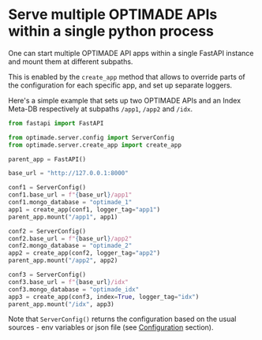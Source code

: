 # Serve multiple OPTIMADE APIs within a single python process

One can start multiple OPTIMADE API apps within a single FastAPI instance and mount them at different subpaths.

This is enabled by the `create_app` method that allows to override parts of the configuration for each specific app, and set up separate loggers.

Here's a simple example that sets up two OPTIMADE APIs and an Index Meta-DB respectively at subpaths `/app1`, `/app2` and `/idx`.

```python
from fastapi import FastAPI

from optimade.server.config import ServerConfig
from optimade.server.create_app import create_app

parent_app = FastAPI()

base_url = "http://127.0.0.1:8000"

conf1 = ServerConfig()
conf1.base_url = f"{base_url}/app1"
conf1.mongo_database = "optimade_1"
app1 = create_app(conf1, logger_tag="app1")
parent_app.mount("/app1", app1)

conf2 = ServerConfig()
conf2.base_url = f"{base_url}/app2"
conf2.mongo_database = "optimade_2"
app2 = create_app(conf2, logger_tag="app2")
parent_app.mount("/app2", app2)

conf3 = ServerConfig()
conf3.base_url = f"{base_url}/idx"
conf3.mongo_database = "optimade_idx"
app3 = create_app(conf3, index=True, logger_tag="idx")
parent_app.mount("/idx", app3)
```

Note that `ServerConfig()` returns the configuration based on the usual sources - env variables or json file (see [Configuration](../configuration.md) section).

